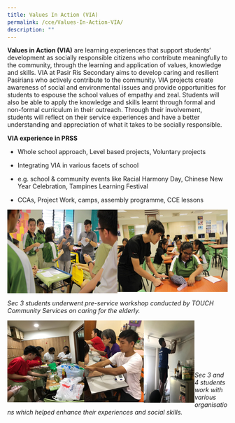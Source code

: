 ```yaml
---
title: Values In Action (VIA)
permalink: /cce/Values-In-Action-VIA/
description: ""
---
```

**Values in Action (VIA)** are learning experiences that support students’ development as socially responsible citizens who contribute meaningfully to the community, through the learning and application of values, knowledge and skills. VIA at Pasir Ris Secondary aims to develop caring and resilient Pasirians who actively contribute to the community. VIA projects create awareness of social and environmental issues and provide opportunities for students to espouse the school values of empathy and zeal. Students will also be able to apply the knowledge and skills learnt through formal and non-formal curriculum in their outreach. Through their involvement, students will reflect on their service experiences and have a better understanding and appreciation of what it takes to be socially responsible.

**VIA experience in PRSS**

*   Whole school approach, Level based projects, Voluntary projects  
    
*   Integrating VIA in various facets of school 

*   e.g. school & community events like Racial Harmony Day, Chinese New Year Celebration, Tampines Learning Festival
*   CCAs, Project Work, camps, assembly programme, CCE lessons

<img src="/images/pre-service%20workshop%201.png" 
     style="width:50%;float:left"><img src="/images/pre-service%20workshop%202.png" 
     style="width:50%">

_Sec 3 students underwent pre-service workshop conducted by TOUCH Community Services on caring for the elderly._

<img src="/images/Social%20work%201.png" 
     style="width:35%;float:left"><img src="/images/Social%20work%202.png" 
     style="width:27%;float:left"><img src="/images/Social%20work%203.png" 
     style="width:23%;float:left">

<br>

<br>

<br>

<br>

<br>

<br>

_Sec 3 and 4 students work with various organisations which helped enhance their experiences and social skills._


